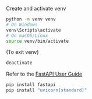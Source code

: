 Create and activate venv

```bash
python -m venv venv
# On Windows
venv\Scripts\activate
# On macOS/Linux
source venv/bin/activate
```
(To exit venv)
```bash
deactivate
```

Refer to the [FastAPI User Guide](https://fastapi.tiangolo.com/tutorial/)

```bash
pip install fastapi
pip install "uvicorn[standard]"
```
